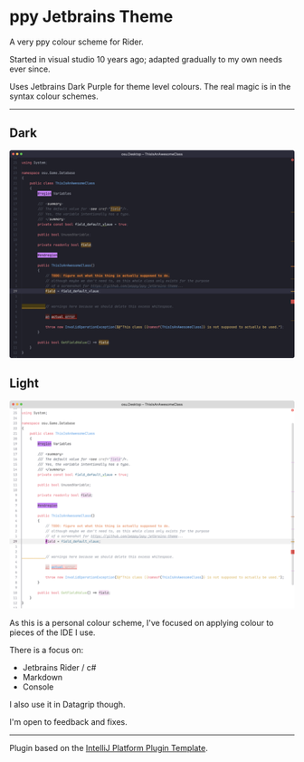 # ppy Jetbrains Theme

<!-- Plugin description -->
A very ppy colour scheme for Rider.

Started in visual studio 10 years ago; adapted gradually to my own needs ever since.

Uses Jetbrains Dark Purple for theme level colours. The real magic is in the syntax colour schemes.
<!-- Plugin description end -->

---

## Dark

[![screenshot-dark.png](screenshot-dark.png)](screenshot-dark.png)

## Light

[![screenshot-light.png](screenshot-light.png)](screenshot-light.png)

As this is a personal colour scheme, I've focused on applying colour to pieces of the IDE I use.

There is a focus on:

- Jetbrains Rider / c#
- Markdown
- Console

I also use it in Datagrip though.

I'm open to feedback and fixes.

---
Plugin based on the [IntelliJ Platform Plugin Template][template].

[template]: https://github.com/JetBrains/intellij-platform-plugin-template
